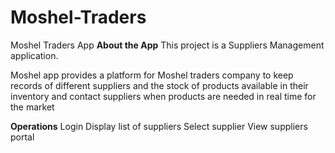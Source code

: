 # Moshel-Traders
Moshel Traders App
**About the App**
This project is a Suppliers Management application.

Moshel app provides a platform for Moshel traders company 
to keep records of different suppliers and the
 stock of products available in their inventory and
 contact suppliers when products are needed in real time for the market
 
**Operations**
 Login
 Display list of suppliers
 Select supplier
 View suppliers portal
 
